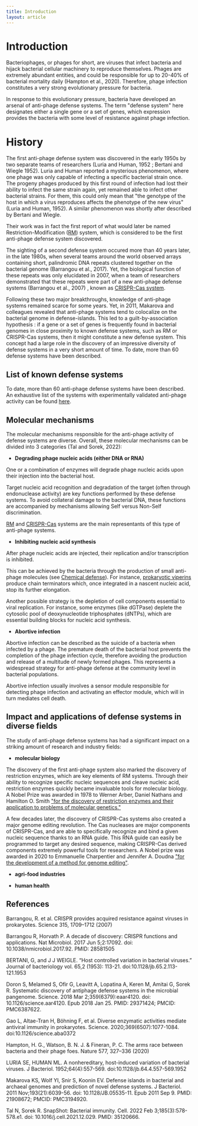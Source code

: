 ```yaml
---
title: Introduction
layout: article
---
```


# Introduction

Bacteriophages, or phages for short, are viruses that infect bacteria and hijack bacterial cellular machinery to reproduce themselves. Phages are extremely abundant entities, and could be responsible for up to 20-40% of bacterial mortality daily (Hampton et al., 2020). Therefore, phage infection constitutes a very strong evolutionary pressure for bacteria.

In response to this evolutionary pressure, bacteria have developed an arsenal of anti-phage defense systems. The term "defense system" here designates either a single gene or a set of genes, which expression provides the bacteria with some level of resistance against phage infection.

# History

The first anti-phage defense system was discovered in the early 1950s by two separate teams of researchers (Luria and Human, 1952 ; Bertani and Wiegle 1952). Luria and Human reported a mysterious phenomenon, where one phage was only capable of infecting a specific bacterial strain once. The progeny phages produced by this first round of infection had lost their ability to infect the same strain again, yet remained able to infect other bacterial strains. For them, this could only mean that "the genotype of the host in which a virus reproduces affects the phenotype of the new virus" (Luria and Human, 1952). A similar phenomenon was shortly after described by Bertani and Wiegle.

Their work was in fact the first report of what would later be named Restriction-Modification ([RM](/list_defense_systems/RM)) system, which is considered to be the first anti-phage defense system discovered.

The sighting of a second defense system occured more than 40 years later, in the late 1980s, when several teams around the world observed arrays containing short, palindromic DNA repeats clustered together on the bacterial genome (Barrangou et al., 2017). Yet, the biological function of these repeats was only elucidated in 2007, when a team of researchers demonstrated that these repeats were part of a new anti-phage defense systems (Barrangou et al., 2007) , known as [CRISPR-Cas system](/list_defense_systems/CRISPR).

Following these two major breakthroughs, knowledge of anti-phage systems remained scarce for some years. Yet, in 2011, Makarova and colleagues revealed that anti-phage systems tend to colocalize on the bacterial genome in defense-islands. This led to a guilt-by-association hypothesis : if a gene or a set of genes is frequently found in bacterial genomes in close proximity to known defense systems, such as RM or CRISPR-Cas systems, then it might constitute a new defense system. This concept had a large role in the discovery of an impressive diversity of defense systems in a very short amount of time. To date, more than 60 defense systems have been described.

## List of known defense systems

To date, more than 60 anti-phage defense systems have been described. An exhaustive list of the systems with experimentally validated anti-phage activity can be found [here](/defense_systems).

## Molecular mechanisms

The molecular mechanisms responsible for the anti-phage activity of defense systems are diverse. Overall, these molecular mechanisms can be divided into 3 categories (Tal and Sorek, 2022):

- **Degrading phage nucleic acids (either DNA or RNA)**

One or a combination of enzymes will degrade phage nucleic acids upon their injection into the bacterial host.

Target nucleic acid recognition and degradation of the target (often through endonuclease activity) are key functions performed by these defense systems. To avoid collateral damage to the bacterial DNA, these functions are accompanied by mechanisms allowing Self versus Non-Self discrimination.

[RM](/list_defense_systems/RM) and [CRISPR-Cas](/list_defense_systems/CRISPR) systems are the main representants of this type of anti-phage systems.

- **Inhibiting nucleic acid synthesis**

After phage nucleic acids are injected, their replication and/or transcription is inhibited.

This can be achieved by the bacteria through the production of small anti-phage molecules (see [Chemical defense](/general_concepts/Chemical_defense)). For instance, [prokaryotic viperins](/list_defense_systems/viperins) produce chain terminators which, once integrated in a nascent nucleic acid, stop its further elongation.

Another possible strategy is the depletion of cell components essential to viral replication. For instance, some enzymes (like dGTPase) deplete the cytosolic pool of deoxynucleotide triphosphates (dNTPs), which are essential building blocks for nucleic acid synthesis.

- **Abortive infection**

Abortive infection can be described as the suicide of a bacteria when infected by a phage. The premature death of the bacterial host prevents the completion of the phage infection cycle, therefore avoiding the production and release of a multitude of newly formed phages. This represents a widespread strategy for anti-phage defense at the community level in bacterial populations.

Abortive infection usually involves a sensor module responsible for detecting phage infection and activating an effector module, which will in turn mediates cell death.

## Impact and applications of defense systems in diverse fields

The study of anti-phage defense systems has had a significant impact on a striking amount of research and industry fields:

- **molecular biology**

The discovery of the first anti-phage system also marked the discovery of restriction enzymes, which are key elements of RM systems. Through their ability to recognize specific nucleic sequences and cleave nucleic acid, restriction enzymes quickly became invaluable tools for molecular biology. A Nobel Prize was awarded in 1978 to Werner Arber, Daniel Nathans and Hamilton O. Smith ["for the discovery of restriction enzymes and their application to problems of molecular genetics."](/https://www.nobelprize.org/prizes/medicine/1978/summary/)

A few decades later, the discovery of CRISPR-Cas systems also created a major genome editing revolution. The Cas nucleases are major components of CRISPR-Cas, and are able to specifically recognize and bind a given nucleic sequence thanks to an RNA guide. This RNA guide can easily be programmed to target any desired sequence, making CRISPR-Cas derived components extremely powerful tools for researchers. A Nobel prize was awarded in 2020 to Emmanuelle Charpentier and Jennifer A. Doudna ["for the development of a method for genome editing"](/https://www.nobelprize.org/prizes/chemistry/2020/summary/).

- **agri-food industries**

- **human health**

## References

Barrangou, R. et al. CRISPR provides acquired resistance against viruses in
prokaryotes. Science 315, 1709–1712 (2007)

Barrangou R, Horvath P. A decade of discovery: CRISPR functions and applications. Nat Microbiol. 2017 Jun 5;2:17092. doi: 10.1038/nmicrobiol.2017.92. PMID: 28581505

BERTANI, G, and J J WEIGLE. “Host controlled variation in bacterial viruses.” Journal of bacteriology vol. 65,2 (1953): 113-21. doi:10.1128/jb.65.2.113-121.1953

Doron S, Melamed S, Ofir G, Leavitt A, Lopatina A, Keren M, Amitai G, Sorek R. Systematic discovery of antiphage defense systems in the microbial pangenome. Science. 2018 Mar 2;359(6379):eaar4120. doi: 10.1126/science.aar4120. Epub 2018 Jan 25. PMID: 29371424; PMCID: PMC6387622.

Gao L, Altae-Tran H, Böhning F, et al. Diverse enzymatic activities mediate antiviral immunity in prokaryotes. Science. 2020;369(6507):1077-1084. doi:10.1126/science.aba0372

Hampton, H. G., Watson, B. N. J. & Fineran, P. C. The arms race between bacteria and their phage foes. Nature 577, 327–336 (2020)

LURIA SE, HUMAN ML. A nonhereditary, host-induced variation of bacterial viruses. J Bacteriol. 1952;64(4):557-569. doi:10.1128/jb.64.4.557-569.1952

Makarova KS, Wolf YI, Snir S, Koonin EV. Defense islands in bacterial and archaeal genomes and prediction of novel defense systems. J Bacteriol. 2011 Nov;193(21):6039-56. doi: 10.1128/JB.05535-11. Epub 2011 Sep 9. PMID: 21908672; PMCID: PMC3194920.

Tal N, Sorek R. SnapShot: Bacterial immunity. Cell. 2022 Feb 3;185(3):578-578.e1. doi: 10.1016/j.cell.2021.12.029. PMID: 35120666.


